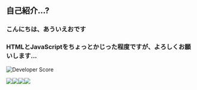 ## 自己紹介...?
### こんにちは、あういえおです
### HTMLとJavaScriptをちょっとかじった程度ですが、よろしくお願いします...
![Developer Score](https://github-stats-eta-two.vercel.app/api/stats/auieo-dayo?theme=gradient)

<div style="display: flex;flex-warp: warp;">
<img src="https://img.shields.io/badge/-Node.js-339933.svg?logo=node.js&style=social">
<img src="https://img.shields.io/badge/-Html5-E34F26.svg?logo=html5&style=social">
<img src="https://img.shields.io/badge/-Css3-1572B6.svg?logo=css&style=social">
<img src="https://img.shields.io/badge/-Javascript-F7DF1E.svg?logo=javascript&style=social">
</div>
